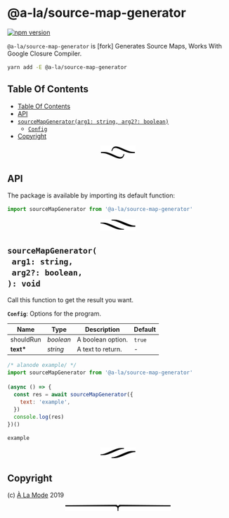 # @a-la/source-map-generator

[![npm version](https://badge.fury.io/js/@a-la/source-map-generator.svg)](https://npmjs.org/package/@a-la/source-map-generator)

`@a-la/source-map-generator` is [fork] Generates Source Maps, Works With Google Closure Compiler.

```sh
yarn add -E @a-la/source-map-generator
```

## Table Of Contents

- [Table Of Contents](#table-of-contents)
- [API](#api)
- [`sourceMapGenerator(arg1: string, arg2?: boolean)`](#mynewpackagearg1-stringarg2-boolean-void)
  * [`Config`](#type-config)
- [Copyright](#copyright)

<p align="center"><a href="#table-of-contents"><img src=".documentary/section-breaks/0.svg?sanitize=true"></a></p>

## API

The package is available by importing its default function:

```js
import sourceMapGenerator from '@a-la/source-map-generator'
```

<p align="center"><a href="#table-of-contents"><img src=".documentary/section-breaks/1.svg?sanitize=true"></a></p>

## `sourceMapGenerator(`<br/>&nbsp;&nbsp;`arg1: string,`<br/>&nbsp;&nbsp;`arg2?: boolean,`<br/>`): void`

Call this function to get the result you want.

__<a name="type-config">`Config`</a>__: Options for the program.

|   Name    |   Type    |    Description    | Default |
| --------- | --------- | ----------------- | ------- |
| shouldRun | _boolean_ | A boolean option. | `true`  |
| __text*__ | _string_  | A text to return. | -       |

```js
/* alanode example/ */
import sourceMapGenerator from '@a-la/source-map-generator'

(async () => {
  const res = await sourceMapGenerator({
    text: 'example',
  })
  console.log(res)
})()
```
```
example
```

<p align="center"><a href="#table-of-contents"><img src=".documentary/section-breaks/2.svg?sanitize=true"></a></p>

## Copyright

(c) [À La Mode][1] 2019

[1]: https://alamode.cc

<p align="center"><a href="#table-of-contents"><img src=".documentary/section-breaks/-1.svg?sanitize=true"></a></p>